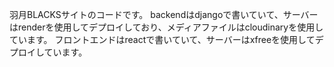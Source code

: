 羽月BLACKSサイトのコードです。
backendはdjangoで書いていて、サーバーはrenderを使用してデプロイしており、メディアファイルはcloudinaryを使用しています。
フロントエンドはreactで書いていて、サーバーはxfreeを使用してデプロイしています。

